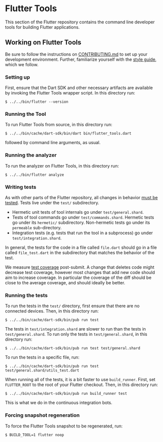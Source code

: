# Flutter Tools

This section of the Flutter repository contains the command line developer tools
for building Flutter applications.

## Working on Flutter Tools

Be sure to follow the instructions on [CONTRIBUTING.md](../../CONTRIBUTING.md)
to set up your development environment. Further, familiarize yourself with the
[style guide](https://github.com/flutter/flutter/wiki/Style-guide-for-Flutter-repo),
which we follow.

### Setting up

First, ensure that the Dart SDK and other necessary artifacts are available by
invoking the Flutter Tools wrapper script. In this directory run:
```shell
$ ../../bin/flutter --version
```

### Running the Tool

To run Flutter Tools from source, in this directory run:
```shell
$ ../../bin/cache/dart-sdk/bin/dart bin/flutter_tools.dart
```
followed by command line arguments, as usual.


### Running the analyzer

To run the analyzer on Flutter Tools, in this directory run:
```shell
$ ../../bin/flutter analyze
```

### Writing tests

As with other parts of the Flutter repository, all changes in behavior [must be
tested](https://github.com/flutter/flutter/wiki/Style-guide-for-Flutter-repo#write-test-find-bug).
Tests live under the `test/` subdirectory.
- Hermetic unit tests of tool internals go under `test/general.shard`.
- Tests of tool commands go under `test/commands.shard`. Hermetic tests go under
  its `hermetic/` subdirectory. Non-hermetic tests go under its `permeable`
  sub-directory.
- Integration tests (e.g. tests that run the tool in a subprocess) go under
  `test/integration.shard`.

In general, the tests for the code in a file called `file.dart` should go in a
file called `file_test.dart` in the subdirectory that matches the behavior of
the test.

We measure [test coverage](https://codecov.io/gh/flutter/flutter) post-submit.
A change that deletes code might decrease test coverage, however most changes
that add new code should aim to increase coverage. In particular the coverage
of the diff should be close to the average coverage, and should ideally be
better.

### Running the tests

To run the tests in the `test/` directory, first ensure that there are no
connected devices. Then, in this directory run:
```shell
$ ../../bin/cache/dart-sdk/bin/pub run test
```

The tests in `test/integration.shard` are slower to run than the tests in
`test/general.shard`. To run only the tests in `test/general.shard`, in this
directory run:
```shell
$ ../../bin/cache/dart-sdk/bin/pub run test test/general.shard
```

To run the tests in a specific file, run:
```shell
$ ../../bin/cache/dart-sdk/bin/pub run test test/general.shard/utils_test.dart
```

When running all of the tests, it is a bit faster to use `build_runner`. First,
set `FLUTTER_ROOT` to the root of your Flutter checkout. Then, in this directory
run:
```shell
$ ../../bin/cache/dart-sdk/bin/pub run build_runner test
```
This is what we do in the continuous integration bots.

### Forcing snapshot regeneration

To force the Flutter Tools snapshot to be regenerated, run:
```shell
$ BUILD_TOOL=1 flutter noop
```
